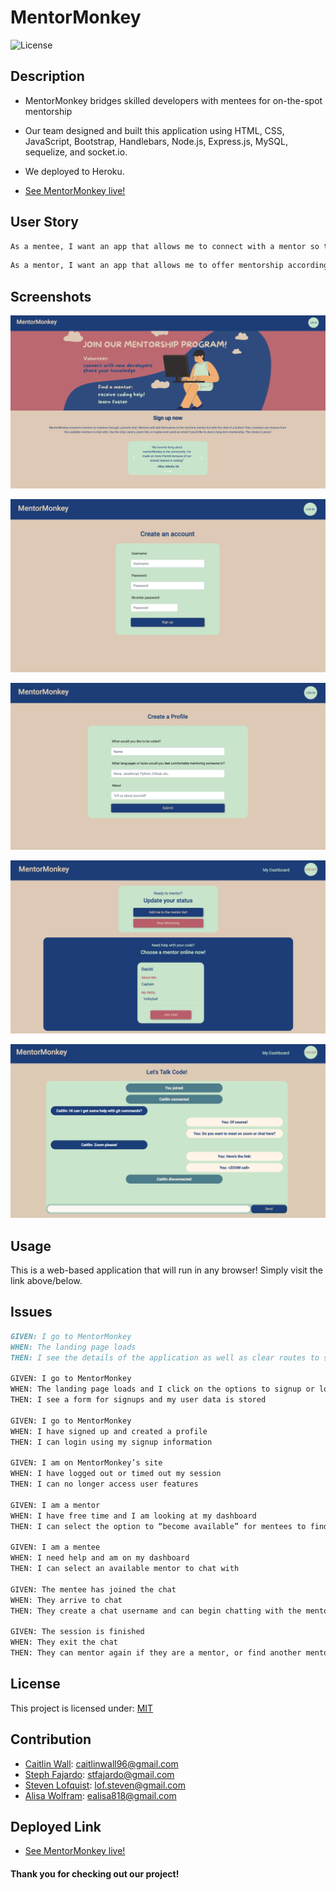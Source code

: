 # MentorMonkey
![License](https://img.shields.io/badge/License-MIT-yellow)
## Description
* MentorMonkey bridges skilled developers with mentees for on-the-spot mentorship 
* Our team designed and built this application using HTML, CSS, JavaScript, Bootstrap, Handlebars, Node.js, Express.js, MySQL, sequelize, and socket.io.
* We deployed to Heroku. 

* [See MentorMonkey live!](https://secret-falls-29125.herokuapp.com/)

## User Story

```md
As a mentee, I want an app that allows me to connect with a mentor so that I can receive help in real-time.
```

```md
As a mentor, I want an app that allows me to offer mentorship according to my own schedule so that I can connect with new developers when I have free time
```

## Screenshots

![Landing Page](./img/landing.png)

![Sign-Up](./img/sign-up.png)

![Profile Form](./img/profile.png)

![Dashboard](./img/dashboard.png)

![Chat](./img/chat.png)

## Usage

 This is a web-based application that will run in any browser! Simply visit the link above/below.

## Issues
```md
GIVEN: I go to MentorMonkey
WHEN: The landing page loads
THEN: I see the details of the application as well as clear routes to sign up or login

GIVEN: I go to MentorMonkey
WHEN: The landing page loads and I click on the options to signup or login
THEN: I see a form for signups and my user data is stored 

GIVEN: I go to MentorMonkey 
WHEN: I have signed up and created a profile
THEN: I can login using my signup information

GIVEN: I am on MentorMonkey’s site
WHEN: I have logged out or timed out my session
THEN: I can no longer access user features

GIVEN: I am a mentor 
WHEN: I have free time and I am looking at my dashboard
THEN: I can select the option to “become available” for mentees to find me

GIVEN: I am a mentee
WHEN: I need help and am on my dashboard
THEN: I can select an available mentor to chat with

GIVEN: The mentee has joined the chat
WHEN: They arrive to chat
THEN: They create a chat username and can begin chatting with the mentor

GIVEN: The session is finished
WHEN: They exit the chat
THEN: They can mentor again if they are a mentor, or find another mentor when they need one if they are a mentee
 ```

## License

This project is licensed under: [MIT](https://opensource.org/licenses/MIT)

## Contribution

* [Caitlin Wall](https://github.com/caitlinw29): caitlinwall96@gmail.com
* [Steph Fajardo](https://github.com/stephtf): stfajardo@gmail.com
* [Steven Lofquist](https://github.com/StevenLof777): lof.steven@gmail.com
* [Alisa Wolfram](https://github.com/ealisa818): ealisa818@gmail.com
    
## Deployed Link

* [See MentorMonkey live!](https://secret-falls-29125.herokuapp.com/)
#### Thank you for checking out our project!
